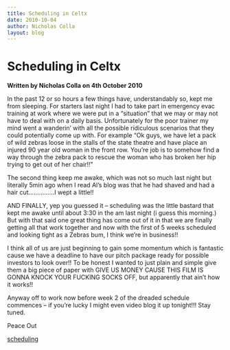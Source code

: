 ```yaml
---
title: Scheduling in Celtx
date: 2010-10-04
author: Nicholas Colla
layout: blog
---
```

# Scheduling in Celtx

**Written by Nicholas Colla on 4th October 2010**

In the past 12 or so hours a few things have, understandably so, kept me from sleeping. For starters last night I had to take part in emergency evac training at work where we were put in a “situation” that we may or may not have to deal with on a daily basis. Unfortunately for the poor trainer my mind went a wanderin’ with all the possible ridiculous scenarios that they could potentially come up with. For example “Ok guys, we have let a pack of wild zebras loose in the stalls of the state theatre and have place an injured 90 year old woman in the front row. You’re job is to somehow find a way through the zebra pack to rescue the woman who has broken her hip trying to get out of her chair!!”

The second thing keep me awake, which was not so much last night but literally 5min ago when I read Al’s blog was that he had shaved and had a hair cut……………I wept a little!!

AND FINALLY, yep you guessed it – scheduling was the little bastard that kept me awake until about 3:30 in the am last night (i guess this morning.) But with that said one great thing has come out of it in that we are finally getting all that work together and now with the first of 5 weeks scheduled and looking tight as a Zebras bum, I think we’re in business!!

I think all of us are just beginning to gain some momentum which is fantastic cause we have a deadline to have our pitch package ready for possible investors to look over!! To be honest I wanted to just plain and simple give them a big piece of paper with GIVE US MONEY CAUSE THIS FILM IS GONNA KNOCK YOUR FUCKING SOCKS OFF, but apparently that ain’t how it works!!

Anyway off to work now before week 2 of the dreaded schedule commences – if you’re lucky I might even video blog it up tonight!!! Stay tuned.

Peace Out

[scheduling](./../tag/scheduling/)